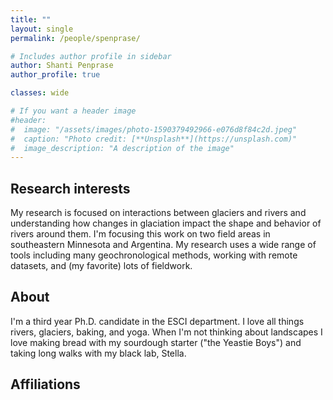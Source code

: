 ```yaml
---
title: ""
layout: single
permalink: /people/spenprase/

# Includes author profile in sidebar
author: Shanti Penprase
author_profile: true

classes: wide

# If you want a header image
#header:
#  image: "/assets/images/photo-1590379492966-e076d8f84c2d.jpeg"
#  caption: "Photo credit: [**Unsplash**](https://unsplash.com)"
#  image_description: "A description of the image"
---
```


## Research interests
My research is focused on interactions between glaciers and rivers and understanding how changes in glaciation impact the shape and behavior of rivers around them. I'm focusing this work on two field areas in southeastern Minnesota and Argentina. My research uses a wide range of tools including many geochronological methods, working with remote datasets, and (my favorite) lots of fieldwork.

## About
I'm a third year Ph.D. candidate in the ESCI department. I love all things rivers, glaciers, baking, and yoga. When I'm not thinking about landscapes I love making bread with my sourdough starter ("the Yeastie Boys") and taking long walks with my black lab, Stella.

## Affiliations
